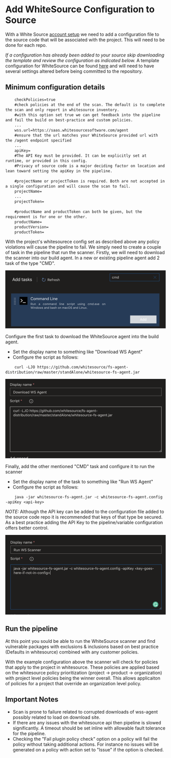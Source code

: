 # Add WhiteSource Configuration to Source

With a White Source [account setup](./WhiteSource-Setup.md) we need to add a configuration file to the source code that will be associated with the project. This will need to be done for each repo.

_If a configuration has already been added to your source skip downloading the template and review the configuration as indicated below._ A template configuration for WhiteSource can be found [here](https://s3.amazonaws.com/unified-agent/wss-unified-agent.config) and will need to have several settings altered before being committed to the repository.

## Minimum configuration details

``` shell
    checkPolicies=true
    #check policies at the end of the scan. The default is to complete the scan and only report in whitesource inventory.
    #with this option set true we can get feedback into the pipeline and fail the build on best-practice and custom policies.  
    ...
    wss.url=https://saas.whitesourcesoftware.com/agent
    #ensure that the url matches your WhiteSource provided url with the /agent endpoint specified
    ...
    apiKey=
    #The API Key must be provided. It can be explicitly set at runtime, or provided in this config.
    #Privacy of source code is a major deciding factor on location and lean toward setting the apiKey in the pipeline.

    #projectName or projectToken is required. Both are not accepted in a single configuration and will cause the scan to fail.
    projectName=
    ...
    projectToken=

    #productName and productToken can both be given, but the requirement is for one or the other.
    productName=
    productVersion=
    productToken=
```

With the project's whitesourece config set as described above any policy violations will cause the pipeline to fail. We simply need to create a couple of task in the pipeline that run the scanner. Firstly, we will need to download the scanner into our build agent. In a new or existing pipeline agent add 2 task of the type "CMD".

![add cmd task](images/add-cmd.png)

Configure the first task to download the WhiteSource agent into the build agent.

- Set the display name to something like "Download WS Agent"
- Configure the script as follows:

``` shell
    curl -LJO https://github.com/whitesource/fs-agent-distribution/raw/master/standAlone/whitesource-fs-agent.jar
```

![download WS agent](images/agent-download.png)

Finally, add the other mentioned "CMD" task and configure it to run the scanner

- Set the display name of the task to something like "Run WS Agent"
- Configure the script as follows:

``` shell
    java -jar whitesource-fs-agent.jar -c whitesource-fs-agent.config -apiKey <api-key>
```

*NOTE:* Although the API key can be added to the configuration file added to the source code repo it is recommended that keys of that type be secured. As a best practice adding the API Key to the pipeline/variable configuration offers better control.

![run the WS scanner](images/run-scanner.png)

## Run the pipeline

At this point you sould be able to run the WhiteSource scanner and find vulnerable packages with exclusions & inclusions based on best practice (Defaults in whitesource) combined with any customer policies.

With the example configuration above the scanner will check for policies that apply to the project in whitesource. These policies are applied based on the whitesource policy prioritization (project -> product -> organization) with project level policies being the winner overall. This allows applicaiton of policies for a project that override an organization level policy.

## Important Notes

- Scan is prone to failure related to corrupted downloads of wss-agent possibly related to load on download site.
- If there are any issues with the whitesource api then pipeline is slowed significantly. A timeout should be set inline with allowable fault tolerance for the pipeline.
- Checking the "Fail plugin policy check" option on a policy will fail the policy without taking additional actions. For instance no issues will be generated on a policy with action set to "Issue" if the option is checked.

